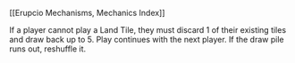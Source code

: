 [[Erupcio Mechanisms, Mechanics Index]]

If a player cannot play a Land Tile, they must discard 1 of their existing tiles and draw back up to 5. Play continues with the next player. If the draw pile runs out, reshuffle it.